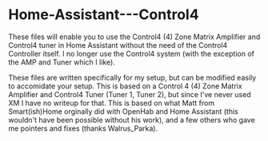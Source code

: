 # Home-Assistant---Control4

These files will enable you to use the Control4 (4) Zone Matrix Amplifier and Control4 tuner in Home Assistant without the need of the Control4 Controller itself. I no longer use the Control4 system (with the exception of the AMP and Tuner which I like).

These files are written specifically for my setup, but can be modified easily to accomidate your setup. This is based on a Control 4 (4) Zone Matrix Amplifier and Control4 Tuner (Tuner 1, Tuner 2), but since I've never used XM I have no writeup for that. This is based on what Matt from Smart(ish)Home orginally did with OpenHab and Home Assistant (this wouldn't have been possible without his work), and a few others who gave me pointers and fixes (thanks Walrus_Parka).
